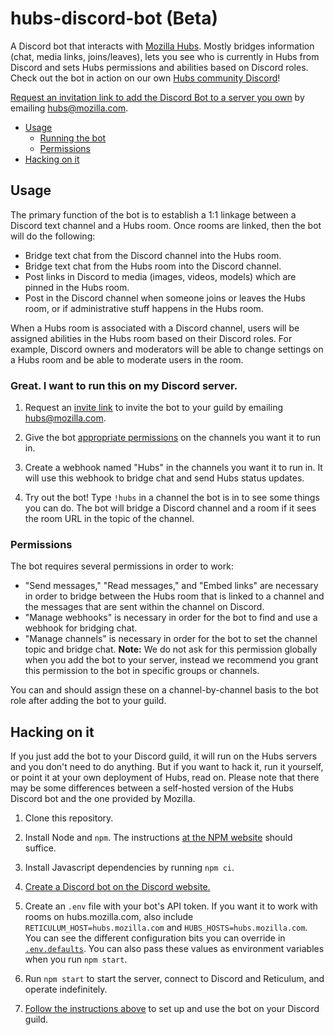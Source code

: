 # hubs-discord-bot (Beta)

A Discord bot that interacts with [Mozilla Hubs](https://hubs.mozilla.com). Mostly bridges information (chat, media links, joins/leaves), lets you see who is currently in Hubs from Discord and sets Hubs permissions and abilities based on Discord roles. Check out the bot in action on our own [Hubs community Discord][hubs-discord]!

[Request an invitation link to add the Discord Bot to a server you own][bot-invite] by emailing hubs@mozilla.com.

* [Usage](#usage)
    * [Running the bot](#great-i-want-to-run-this-on-my-discord-server)
    * [Permissions](#permissions)
* [Hacking on it](#hacking-on-it)

## Usage

The primary function of the bot is to establish a 1:1 linkage between a Discord text channel and a Hubs room. Once rooms are linked, then the bot will do the following:

- Bridge text chat from the Discord channel into the Hubs room.
- Bridge text chat from the Hubs room into the Discord channel.
- Post links in Discord to media (images, videos, models) which are pinned in the Hubs room.
- Post in the Discord channel when someone joins or leaves the Hubs room, or if administrative stuff happens in the Hubs room.

When a Hubs room is associated with a Discord channel, users will be assigned abilities in the Hubs room based on their Discord roles. For example, Discord owners and moderators will be able to change settings on a Hubs room and be able to moderate users in the room.

### Great. I want to run this on my Discord server.

1. Request an [invite link][bot-invite] to invite the bot to your guild by emailing hubs@mozilla.com.

2. Give the bot [appropriate permissions](#permissions) on the channels you want it to run in.

3. Create a webhook named "Hubs" in the channels you want it to run in. It will use this webhook to bridge chat and
   send Hubs status updates.

4. Try out the bot! Type `!hubs` in a channel the bot is in to see some things you can do. The bot will bridge a Discord channel and a room if it sees the room URL in the topic of the channel.

### Permissions

The bot requires several permissions in order to work:

- "Send messages," "Read messages," and "Embed links" are necessary in order to bridge between the Hubs room that is linked to a channel and the messages that are sent within the channel on Discord.
- "Manage webhooks" is necessary in order for the bot to find and use a webhook for bridging chat.
- "Manage channels" is necessary in order for the bot to set the channel topic and bridge chat. **Note:** We do not ask for this permission globally when you add the bot to your server, instead we recommend you grant this permission to the bot in specific groups or channels.

You can and should assign these on a channel-by-channel basis to the bot role after adding the bot to your guild.

## Hacking on it
If you just add the bot to your Discord guild, it will run on the Hubs servers and you don't need to do anything.
But if you want to hack it, run it yourself, or point it at your own deployment of Hubs, read on. Please note that there may be some differences between a self-hosted version of the Hubs Discord bot and the one provided by Mozilla.

1. Clone this repository.

2. Install Node and `npm`. The instructions [at the NPM website][npm] should suffice.

3. Install Javascript dependencies by running `npm ci`.

4. [Create a Discord bot on the Discord website.][discord-docs]

5. Create an `.env` file with your bot's API token. If you want it to work with rooms on hubs.mozilla.com, also include `RETICULUM_HOST=hubs.mozilla.com` and `HUBS_HOSTS=hubs.mozilla.com`. You can see the different configuration bits you can override in [`.env.defaults`](./.env.defaults). You can also pass these values as environment variables when you run `npm start`.

6. Run `npm start` to start the server, connect to Discord and Reticulum, and operate indefinitely.

7. [Follow the instructions above](#usage) to set up and use the bot on your Discord guild.

[npm]: https://nodejs.org/en/
[discord-docs]: https://discordapp.com/developers/docs/intro
[hubs-discord]: https://discord.gg/wHmY4nd
[bot-invite]: mailto:hubs@mozilla.com
